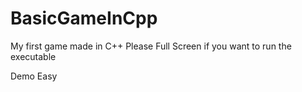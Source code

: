 # BasicGameInCpp
My first game made in C++
Please Full Screen if you want to run the executable

Demo Easy 


